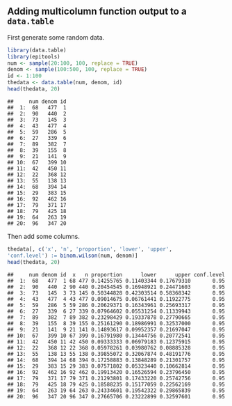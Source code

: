 ## Adding multicolumn function output to a `data.table`

First generate some random data.

``` r
library(data.table)
library(epitools)
num <- sample(20:100, 100, replace = TRUE)
denom <- sample(100:500, 100, replace = TRUE)
id <- 1:100
thedata <- data.table(num, denom, id)
head(thedata, 20)
```

    ##     num denom id
    ##  1:  68   477  1
    ##  2:  90   440  2
    ##  3:  73   145  3
    ##  4:  43   477  4
    ##  5:  59   286  5
    ##  6:  27   339  6
    ##  7:  89   382  7
    ##  8:  39   155  8
    ##  9:  21   141  9
    ## 10:  67   399 10
    ## 11:  42   450 11
    ## 12:  22   368 12
    ## 13:  55   138 13
    ## 14:  68   394 14
    ## 15:  29   383 15
    ## 16:  92   462 16
    ## 17:  79   371 17
    ## 18:  79   425 18
    ## 19:  64   263 19
    ## 20:  96   347 20

Then add some columns.

``` r
thedata[, c('x', 'n', 'proportion', 'lower', 'upper',
'conf.level') := binom.wilson(num, denom)]
head(thedata, 20)
```

    ##     num denom id  x   n proportion      lower      upper conf.level
    ##  1:  68   477  1 68 477 0.14255765 0.11403344 0.17679310       0.95
    ##  2:  90   440  2 90 440 0.20454545 0.16948921 0.24471603       0.95
    ##  3:  73   145  3 73 145 0.50344828 0.42303514 0.58368342       0.95
    ##  4:  43   477  4 43 477 0.09014675 0.06761441 0.11922775       0.95
    ##  5:  59   286  5 59 286 0.20629371 0.16343961 0.25693317       0.95
    ##  6:  27   339  6 27 339 0.07964602 0.05531254 0.11339943       0.95
    ##  7:  89   382  7 89 382 0.23298429 0.19337878 0.27790665       0.95
    ##  8:  39   155  8 39 155 0.25161290 0.18986991 0.32537000       0.95
    ##  9:  21   141  9 21 141 0.14893617 0.09952357 0.21697047       0.95
    ## 10:  67   399 10 67 399 0.16791980 0.13444756 0.20772541       0.95
    ## 11:  42   450 11 42 450 0.09333333 0.06979183 0.12375915       0.95
    ## 12:  22   368 12 22 368 0.05978261 0.03980762 0.08885328       0.95
    ## 13:  55   138 13 55 138 0.39855072 0.32067874 0.48191776       0.95
    ## 14:  68   394 14 68 394 0.17258883 0.13848289 0.21301757       0.95
    ## 15:  29   383 15 29 383 0.07571802 0.05323440 0.10662814       0.95
    ## 16:  92   462 16 92 462 0.19913420 0.16526594 0.23796450       0.95
    ## 17:  79   371 17 79 371 0.21293801 0.17433220 0.25742756       0.95
    ## 18:  79   425 18 79 425 0.18588235 0.15177059 0.22562169       0.95
    ## 19:  64   263 19 64 263 0.24334601 0.19542322 0.29865839       0.95
    ## 20:  96   347 20 96 347 0.27665706 0.23222899 0.32597601       0.95
